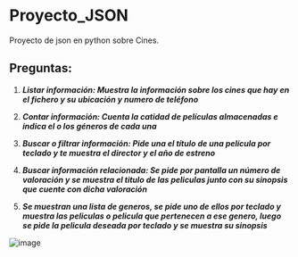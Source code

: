 # Proyecto_JSON 
Proyecto de json en python sobre Cines.

## Preguntas:

1. **_Listar información: Muestra la información sobre los cines que hay en el fichero y su ubicación y numero de teléfono_** 

2. **_Contar información: Cuenta la catidad de películas almacenadas e indica el o los géneros de cada una_**

3. **_Buscar o filtrar información: Pide una el título de una película por teclado y te muestra el director y el año de estreno_**

4. **_Buscar información relacionada: Se pide por pantalla un número de valoración y se muestra el titulo de las peliculas junto con su sinopsis que cuente con dicha valoración_**
   
5. **_Se muestran una lista de generos, se pide uno de ellos por teclado y muestra las peliculas o pelicula que pertenecen a ese genero, luego se pide la pelicula deseada por teclado y se muestra su sinopsis_**

![image](https://github.com/K1K04/Proyecto_JSON/assets/95848578/ce16c544-16c4-44b0-a16d-aea152d9e284)

